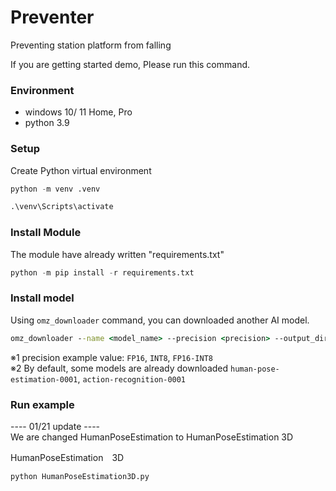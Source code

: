 # Preventer

Preventing station platform from falling

If you are getting started demo, Please run this command.

### Environment

- windows 10/ 11 Home, Pro
- python 3.9

### Setup

Create Python virtual environment

```python
python -m venv .venv

.\venv\Scripts\activate
```

### Install Module

The module have already written "requirements.txt"

```python
python -m pip install -r requirements.txt
```

### Install model

Using `omz_downloader` command, you can downloaded another AI model.

```cmd
omz_downloader --name <model_name> --precision <precision> --output_dir <output_model_path>
```

※1 precision example value: `FP16`, `INT8`, `FP16-INT8` <br>
※2 By default, some models are already downloaded
`human-pose-estimation-0001`, `action-recognition-0001`

### Run example

---- 01/21 update ----<br>
We are changed HumanPoseEstimation to HumanPoseEstimation 3D

HumanPoseEstimation　3D

```python
python HumanPoseEstimation3D.py
```

